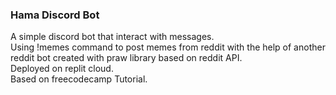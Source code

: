 ### Hama Discord Bot
A simple discord bot that interact with messages. <br>
Using !memes command to post memes from reddit with the help of another reddit bot created with praw library based on reddit API. <br>
Deployed on replit cloud. <br>
Based on freecodecamp Tutorial.